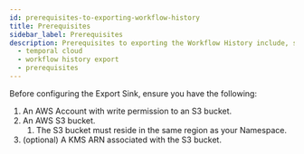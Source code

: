 ```yaml
---
id: prerequisites-to-exporting-workflow-history
title: Prerequisites
sidebar_label: Prerequisites
description: Prerequisites to exporting the Workflow History include, setting up an S3 bucket, an AWS Account ID, and an optional server-side encryption.
  - temporal cloud
  - workflow history export
  - prerequisites
---
```


Before configuring the Export Sink, ensure you have the following:

1. An AWS Account with write permission to an S3 bucket.
2. An AWS S3 bucket.
   1. The S3 bucket must reside in the same region as your Namespace.
3. (optional) A KMS ARN associated with the S3 bucket.
